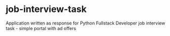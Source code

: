 # job-interview-task
Application written as response for Python Fullstack Developer job interview task - simple portal with ad offers
